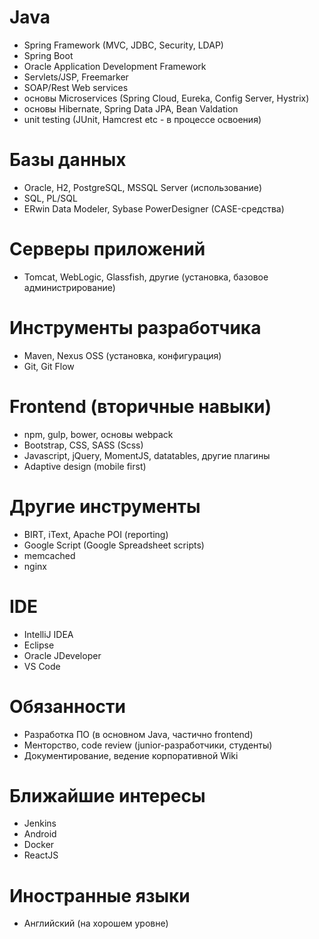 # Java
- Spring Framework (MVC, JDBC, Security, LDAP)
- Spring Boot
- Oracle Application Development Framework
- Servlets/JSP, Freemarker
- SOAP/Rest Web services
- основы Microservices (Spring Cloud, Eureka, Config Server, Hystrix)
- основы Hibernate, Spring Data JPA, Bean Valdation
- unit testing (JUnit, Hamcrest etc - в процессе освоения)

# Базы данных
- Oracle, H2, PostgreSQL, MSSQL Server (использование)
- SQL, PL/SQL
- ERwin Data Modeler, Sybase PowerDesigner (CASE-средства)

# Серверы приложений
- Tomcat, WebLogic, Glassfish, другие (установка, базовое администрирование)

# Инструменты разработчика
- Maven, Nexus OSS (установка, конфигурация)
- Git, Git Flow

# Frontend (вторичные навыки)
- npm, gulp, bower, основы webpack
- Bootstrap, CSS, SASS (Scss)
- Javascript, jQuery, MomentJS, datatables, другие плагины
- Adaptive design (mobile first) 

# Другие инструменты
- BIRT, iText, Apache POI (reporting)
- Google Script (Google Spreadsheet scripts)
- memcached
- nginx

# IDE
- IntelliJ IDEA
- Eclipse
- Oracle JDeveloper
- VS Code

# Обязанности
- Разработка ПО (в основном Java, частично frontend)
- Менторство, code review (junior-разработчики, студенты)
- Документирование, ведение корпоративной Wiki

# Ближайшие интересы
- Jenkins
- Android
- Docker
- ReactJS

# Иностранные языки
- Английский (на хорошем уровне)